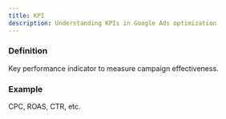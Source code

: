 ```yaml
---
title: KPI
description: Understanding KPIs in Google Ads optimization
---
```


### Definition
Key performance indicator to measure campaign effectiveness.

### Example  
CPC, ROAS, CTR, etc.